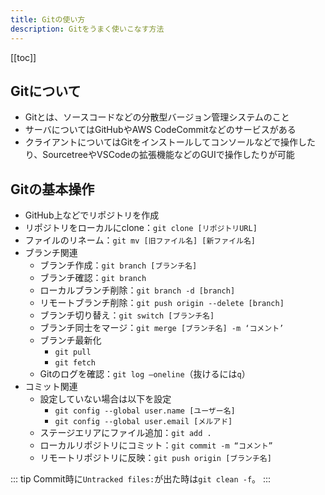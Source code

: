 ```yaml
---
title: Gitの使い方
description: Gitをうまく使いこなす方法
---
```


[[toc]]

## Gitについて

- Gitとは、ソースコードなどの分散型バージョン管理システムのこと
- サーバについてはGitHubやAWS CodeCommitなどのサービスがある
- クライアントについてはGitをインストールしてコンソールなどで操作したり、SourcetreeやVSCodeの拡張機能などのGUIで操作したりが可能

## Gitの基本操作

- GitHub上などでリポジトリを作成
- リポジトリをローカルにclone：`git clone [リポジトリURL]`
- ファイルのリネーム：`git mv [旧ファイル名] [新ファイル名]`
- ブランチ関連
    - ブランチ作成：`git branch [ブランチ名]`
    - ブランチ確認：`git branch`
    - ローカルブランチ削除：`git branch -d [branch]`
    - リモートブランチ削除：`git push origin --delete [branch]`
    - ブランチ切り替え：`git switch [ブランチ名]`
    - ブランチ同士をマージ：`git merge [ブランチ名] -m ‘コメント’`
    - ブランチ最新化
        - `git pull`
        - `git fetch`
    - Gitのログを確認：`git log —oneline`（抜けるには`q`）
- コミット関連
    - 設定していない場合は以下を設定
        - `git config --global user.name [ユーザー名]`
        - `git config --global user.email [メルアド]`
    - ステージエリアにファイル追加：`git add .`
    - ローカルリポジトリにコミット：`git commit -m “コメント”`
    - リモートリポジトリに反映：`git push origin [ブランチ名]`


::: tip
Commit時に`Untracked files:`が出た時は`git clean -f`。
:::
